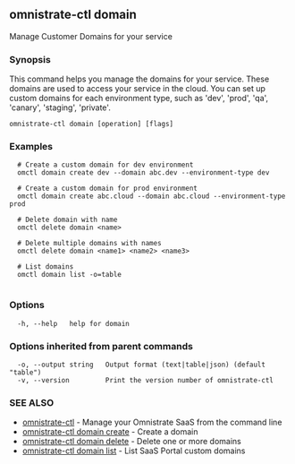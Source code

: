 ## omnistrate-ctl domain

Manage Customer Domains for your service

### Synopsis

This command helps you manage the domains for your service.
These domains are used to access your service in the cloud. You can set up custom domains for each environment type, such as 'dev', 'prod', 'qa', 'canary', 'staging', 'private'.

```
omnistrate-ctl domain [operation] [flags]
```

### Examples

```
  # Create a custom domain for dev environment
  omctl domain create dev --domain abc.dev --environment-type dev

  # Create a custom domain for prod environment
  omctl domain create abc.cloud --domain abc.cloud --environment-type prod

  # Delete domain with name
  omctl delete domain <name>

  # Delete multiple domains with names
  omctl delete domain <name1> <name2> <name3>

  # List domains
  omctl domain list -o=table


```

### Options

```
  -h, --help   help for domain
```

### Options inherited from parent commands

```
  -o, --output string   Output format (text|table|json) (default "table")
  -v, --version         Print the version number of omnistrate-ctl
```

### SEE ALSO

* [omnistrate-ctl](omnistrate-ctl.md)	 - Manage your Omnistrate SaaS from the command line
* [omnistrate-ctl domain create](omnistrate-ctl_domain_create.md)	 - Create a domain
* [omnistrate-ctl domain delete](omnistrate-ctl_domain_delete.md)	 - Delete one or more domains
* [omnistrate-ctl domain list](omnistrate-ctl_domain_list.md)	 - List SaaS Portal custom domains

